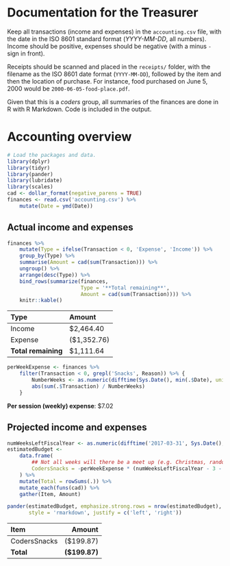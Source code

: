 
Documentation for the Treasurer
===============================

Keep all transactions (income and expenses) in the `accounting.csv` file, with the date in the ISO 8601 standard format (*YYYY-MM-DD*, all numbers). Income should be positive, expenses should be negative (with a minus `-` sign in front).

Receipts should be scanned and placed in the `receipts/` folder, with the filename as the ISO 8601 date format (`YYYY-MM-DD`), followed by the item and then the location of purchase. For instance, food purchased on June 5, 2000 would be `2000-06-05-food-place.pdf`.

Given that this is a *coders* group, all summaries of the finances are done in R with R Markdown. Code is included in the output.

Accounting overview
===================

``` r
# Load the packages and data.
library(dplyr)
library(tidyr)
library(pander)
library(lubridate)
library(scales)
cad <- dollar_format(negative_parens = TRUE)
finances <- read.csv('accounting.csv') %>% 
    mutate(Date = ymd(Date))
```

Actual income and expenses
--------------------------

``` r
finances %>%
    mutate(Type = ifelse(Transaction < 0, 'Expense', 'Income')) %>%
    group_by(Type) %>%
    summarise(Amount = cad(sum(Transaction))) %>%
    ungroup() %>%
    arrange(desc(Type)) %>%
    bind_rows(summarize(finances,
                        Type = '**Total remaining**',
                        Amount = cad(sum(Transaction)))) %>%
    knitr::kable()
```

| Type                | Amount      |
|:--------------------|:------------|
| Income              | $2,464.40   |
| Expense             | ($1,352.76) |
| **Total remaining** | $1,111.64   |

``` r
perWeekExpense <- finances %>% 
    filter(Transaction < 0, grepl('Snacks', Reason)) %>% {
        NumberWeeks <- as.numeric(difftime(Sys.Date(), min(.$Date), units = 'weeks'))
        abs(sum(.$Transaction) / NumberWeeks)
    }
```

**Per session (weekly) expense**: $7.02

Projected income and expenses
-----------------------------

``` r
numWeeksLeftFiscalYear <- as.numeric(difftime('2017-03-31', Sys.Date(), units = 'weeks'))
estimatedBudget <- 
    data.frame(
        ## Not all weeks will there be a meet up (e.g. Christmas, random weeks).
        CodersSnacks = -perWeekExpense * (numWeeksLeftFiscalYear - 3 - 2)
    ) %>%
    mutate(Total = rowSums(.)) %>%
    mutate_each(funs(cad)) %>% 
    gather(Item, Amount)

pander(estimatedBudget, emphasize.strong.rows = nrow(estimatedBudget), 
       style = 'rmarkdown', justify = c('left', 'right'))
```

| Item         |         Amount|
|:-------------|--------------:|
| CodersSnacks |      ($199.87)|
| **Total**    |  **($199.87)**|
